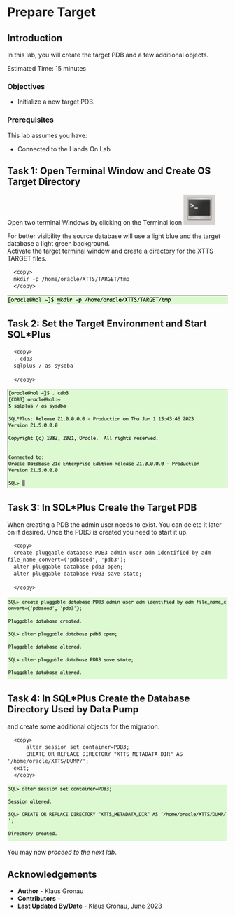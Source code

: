 # Prepare Target

## Introduction

In this lab, you will create the target PDB and a few additional objects.

Estimated Time: 15 minutes

### Objectives

- Initialize a new target PDB.

### Prerequisites

This lab assumes you have:

- Connected to the Hands On Lab

## Task 1: Open Terminal Window and Create OS Target Directory

Open two terminal Windows by clicking on the Terminal icon
![terminal](./images/Terminal.png " ")

For better visibility the source database will use a light blue and the target database a light green background.<br>
Activate the target terminal window and create a directory for the XTTS TARGET files.

  ```
    <copy>
    mkdir -p /home/oracle/XTTS/TARGET/tmp
    </copy>
  ```

![Create_TARGTE_OS_Dir](./images/create_TARGET_OS_DIR.png " ")


## Task 2: Set the Target Environment and Start SQL*Plus


  ```
    <copy>
    . cdb3
    sqlplus / as sysdba 

    </copy>
  ```

![Login to CDB3](./images/source_cdb3.png " ")


## Task 3: In SQL*Plus Create the Target PDB
When creating a PDB the admin user needs to exist. You can delete it later on if desired. Once the PDB3 is created you need to start it up.
  ```
    <copy>
    create pluggable database PDB3 admin user adm identified by adm file_name_convert=('pdbseed', 'pdb3');
    alter pluggable database pdb3 open;
    alter pluggable database PDB3 save state;

    </copy>
  ```

![Create CDB3](./images/cdb3_create_pdb3.png " ")



## Task 4: In SQL*Plus Create the Database Directory Used by Data Pump
 and create some additional objects for the migration.

  ```
    <copy>    
		alter session set container=PDB3;
		CREATE OR REPLACE DIRECTORY "XTTS_METADATA_DIR" AS '/home/oracle/XTTS/DUMP/';
    exit;
    </copy>
  ```

![create Database Directory Target](./images/create_database_directory_PDB3.png " ")


You may now *proceed to the next lab*.



## Acknowledgements
* **Author** - Klaus Gronau
* **Contributors** -  
* **Last Updated By/Date** - Klaus Gronau, June 2023
